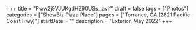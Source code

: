+++
title = "Pww2j9VJUKgdHZ90USs_.avif"
draft = false
tags = ["Photos"]
categories = ["ShowBiz Pizza Place"]
pages = ["Torrance, CA (2821 Pacific Coast Hwy)"]
startDate = ""
description = "Exterior, May 2022"
+++
